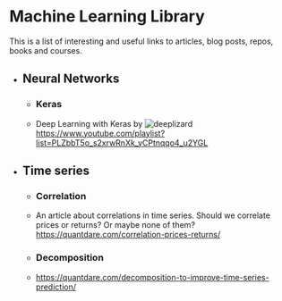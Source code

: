 # Machine Learning Library
This is a list of interesting and useful links to articles, blog posts, repos, books and courses.

* ## Neural Networks
  * ### Keras
   * Deep Learning with Keras by ![deeplizard](https://www.youtube.com/channel/UC4UJ26WkceqONNF5S26OiVw)
https://www.youtube.com/playlist?list=PLZbbT5o_s2xrwRnXk_yCPtnqqo4_u2YGL

* ## Time series
  * ### Correlation
   * An article about correlations in time series. Should we correlate prices or returns? Or maybe none of them?
https://quantdare.com/correlation-prices-returns/
  * ### Decomposition
   * https://quantdare.com/decomposition-to-improve-time-series-prediction/
